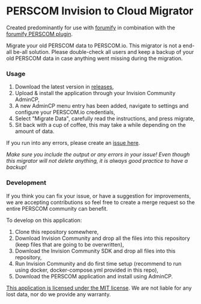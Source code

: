 # PERSCOM Invision to Cloud Migrator

Created predominantly for use with [forumify](https://forumify.net) in combination with the [forumify PERSCOM plugin](https://github.com/forumify/forumify-perscom-plugin).

Migrate your old PERSCOM data to PERSCOM.io. This migrator is not a end-all be-all solution.
Please double-check all users and keep a backup of your old PERSCOM data in case anything went missing during the migration.

### Usage

1. Download the latest version in [releases](https://github.com/forumify/perscom-migrator/releases),
2. Upload & install the application through your Invision Community AdminCP,
3. A new AdminCP menu entry has been added, navigate to settings and configure your PERSCOM.io credentials,
4. Select "Migrate Data", carefully read the instructions, and press migrate,
5. Sit back with a cup of coffee, this may take a while depending on the amount of data.

If you run into any errors, please create an [issue here](https://github.com/forumify/perscom-migrator/issues).

*Make sure you include the output or any errors in your issue! Even though this migrator will not delete anything, it is always good practice to have a backup!*

### Development

If you think you can fix your issue, or have a suggestion for improvements, we are accepting contributions so feel free to create a merge request so the entire PERSCOM community can benefit.

To develop on this application:

1. Clone this repository somewhere,
2. Download Invision Community and drop all the files into this repository (keep files that are going to be overwritten),
3. Download the Invision Community SDK and drop all files into this repository,
4. Run Invision Community and do first time setup (recommend to run using docker, docker-compose.yml provided in this repo),
5. Download the PERSCOM application and install using AdminCP.

[This application is licensed under the MIT license](/LICENSE.md). We are not liable for any lost data, nor do we provide any warranty.
